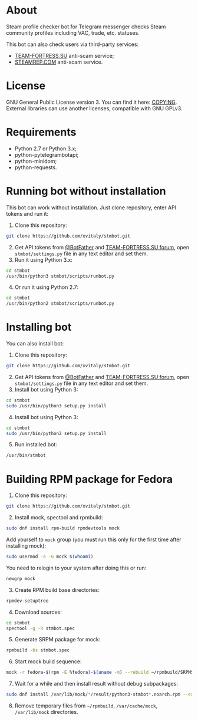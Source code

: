 # About
Steam profile checker bot for Telegram messenger checks Steam community profiles including VAC, trade, etc. statuses.

This bot can also check users via third-party services:
 * [TEAM-FORTRESS.SU](https://check.team-fortress.su/) anti-scam service;
 * [STEAMREP.COM](https://steamrep.com/) anti-scam service.

# License
GNU General Public License version 3. You can find it here: [COPYING](COPYING). External libraries can use another licenses, compatible with GNU GPLv3.

# Requirements
 * Python 2.7 or Python 3.x;
 * python-pytelegrambotapi;
 * python-minidom;
 * python-requests.

# Running bot without installation
This bot can work without installation. Just clone repository, enter API tokens and run it:
 1. Clone this repository:
 ```bash
 git clone https://github.com/xvitaly/stmbot.git
 ```
 2. Get API tokens from [@BotFather](https://t.me/BotFather) and [TEAM-FORTRESS.SU forum](http://forum.team-fortress.su/threads/5115/), open `stmbot/settings.py` file in any text editor and set them.
 3. Run it using Python 3.x:
 ```bash
 cd stmbot
 /usr/bin/python3 stmbot/scripts/runbot.py
 ```
 4. Or run it using Python 2.7:
 ```bash
 cd stmbot
 /usr/bin/python2 stmbot/scripts/runbot.py
 ```

# Installing bot
You can also install bot:
 1. Clone this repository:
 ```bash
 git clone https://github.com/xvitaly/stmbot.git
 ```
 2. Get API tokens from [@BotFather](https://t.me/BotFather) and [TEAM-FORTRESS.SU forum](http://forum.team-fortress.su/threads/5115/), open `stmbot/settings.py` file in any text editor and set them.
 3. Install bot using Python 3:
 ```bash
 cd stmbot
 sudo /usr/bin/python3 setup.py install
 ```
 4. Install bot using Python 3:
 ```bash
 cd stmbot
 sudo /usr/bin/python2 setup.py install
 ```
 5. Run installed bot:
 ```bash
 /usr/bin/stmbot
 ```

# Building RPM package for Fedora
 1. Clone this repository:
 ```bash
 git clone https://github.com/xvitaly/stmbot.git
 ```
 2. Install mock, spectool and rpmbuild:
 ```bash
 sudo dnf install rpm-build rpmdevtools mock
 ```

 Add yourself to `mock` group (you must run this only for the first time after installing mock):
 ```bash
 sudo usermod -a -G mock $(whoami)
 ```
 You need to relogin to your system after doing this or run:
 ```bash
 newgrp mock
 ```
 3. Create RPM build base directories:
 ```bash
 rpmdev-setuptree
 ```
 4. Download sources:
 ```bash
 cd stmbot
 spectool -g -R stmbot.spec
 ```
 5. Generate SRPM package for mock:
 ```bash
 rpmbuild -bs stmbot.spec
 ```
 6. Start mock build sequence:
 ```bash
 mock -r fedora-$(rpm -E %fedora)-$(uname -m) --rebuild ~/rpmbuild/SRPMS/stmbot*.src.rpm
 ```
 7. Wait for a while and then install result without debug subpackages:
 ```bash
 sudo dnf install /var/lib/mock/*/result/python3-stmbot*.noarch.rpm --exclude="*debug*"
 ```
 8. Remove temporary files from `~/rpmbuild`, `/var/cache/mock`, `/var/lib/mock` directories.